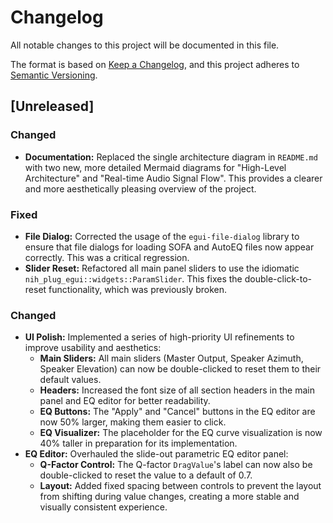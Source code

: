 # Changelog

All notable changes to this project will be documented in this file.

The format is based on [Keep a Changelog](https://keepachangelog.com/en/1.0.0/),
and this project adheres to [Semantic Versioning](https://semver.org/spec/v2.0.0.html).

## [Unreleased]

### Changed
- **Documentation:** Replaced the single architecture diagram in `README.md` with two new, more detailed Mermaid diagrams for "High-Level Architecture" and "Real-time Audio Signal Flow". This provides a clearer and more aesthetically pleasing overview of the project.

### Fixed
- **File Dialog:** Corrected the usage of the `egui-file-dialog` library to ensure that file dialogs for loading SOFA and AutoEQ files now appear correctly. This was a critical regression.
- **Slider Reset:** Refactored all main panel sliders to use the idiomatic `nih_plug_egui::widgets::ParamSlider`. This fixes the double-click-to-reset functionality, which was previously broken.

### Changed
- **UI Polish:** Implemented a series of high-priority UI refinements to improve usability and aesthetics:
    - **Main Sliders:** All main sliders (Master Output, Speaker Azimuth, Speaker Elevation) can now be double-clicked to reset them to their default values.
    - **Headers:** Increased the font size of all section headers in the main panel and EQ editor for better readability.
    - **EQ Buttons:** The "Apply" and "Cancel" buttons in the EQ editor are now 50% larger, making them easier to click.
    - **EQ Visualizer:** The placeholder for the EQ curve visualization is now 40% taller in preparation for its implementation.
- **EQ Editor:** Overhauled the slide-out parametric EQ editor panel:
    - **Q-Factor Control:** The Q-factor `DragValue`'s label can now also be double-clicked to reset the value to a default of 0.7.
    - **Layout:** Added fixed spacing between controls to prevent the layout from shifting during value changes, creating a more stable and visually consistent experience.
